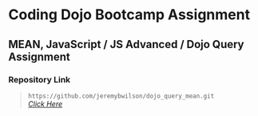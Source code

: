 # Coding Dojo Bootcamp Assignment
## MEAN, JavaScript / JS Advanced / Dojo Query Assignment

### Repository Link

> ``` https://github.com/jeremybwilson/dojo_query_mean.git ```<br>
> _[Click Here](https://github.com/jeremybwilson/dojo_query_mean.git)_
